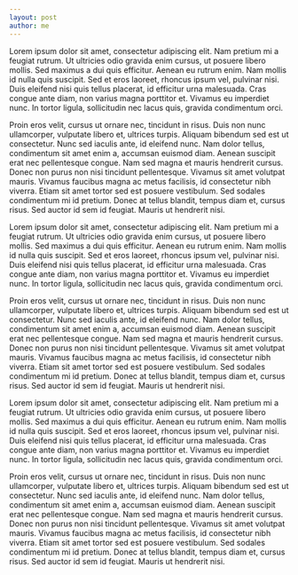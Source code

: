```yaml
---
layout: post
author: me
---
```

Lorem ipsum dolor sit amet, consectetur adipiscing elit. Nam pretium mi a feugiat rutrum. Ut ultricies odio gravida enim cursus, ut posuere libero mollis. Sed maximus a dui quis efficitur. Aenean eu rutrum enim. Nam mollis id nulla quis suscipit. Sed et eros laoreet, rhoncus ipsum vel, pulvinar nisi. Duis eleifend nisi quis tellus placerat, id efficitur urna malesuada. Cras congue ante diam, non varius magna porttitor et. Vivamus eu imperdiet nunc. In tortor ligula, sollicitudin nec lacus quis, gravida condimentum orci.

Proin eros velit, cursus ut ornare nec, tincidunt in risus. Duis non nunc ullamcorper, vulputate libero et, ultrices turpis. Aliquam bibendum sed est ut consectetur. Nunc sed iaculis ante, id eleifend nunc. Nam dolor tellus, condimentum sit amet enim a, accumsan euismod diam. Aenean suscipit erat nec pellentesque congue. Nam sed magna et mauris hendrerit cursus. Donec non purus non nisi tincidunt pellentesque. Vivamus sit amet volutpat mauris. Vivamus faucibus magna ac metus facilisis, id consectetur nibh viverra. Etiam sit amet tortor sed est posuere vestibulum. Sed sodales condimentum mi id pretium. Donec at tellus blandit, tempus diam et, cursus risus. Sed auctor id sem id feugiat. Mauris ut hendrerit nisi.

Lorem ipsum dolor sit amet, consectetur adipiscing elit. Nam pretium mi a feugiat rutrum. Ut ultricies odio gravida enim cursus, ut posuere libero mollis. Sed maximus a dui quis efficitur. Aenean eu rutrum enim. Nam mollis id nulla quis suscipit. Sed et eros laoreet, rhoncus ipsum vel, pulvinar nisi. Duis eleifend nisi quis tellus placerat, id efficitur urna malesuada. Cras congue ante diam, non varius magna porttitor et. Vivamus eu imperdiet nunc. In tortor ligula, sollicitudin nec lacus quis, gravida condimentum orci.

Proin eros velit, cursus ut ornare nec, tincidunt in risus. Duis non nunc ullamcorper, vulputate libero et, ultrices turpis. Aliquam bibendum sed est ut consectetur. Nunc sed iaculis ante, id eleifend nunc. Nam dolor tellus, condimentum sit amet enim a, accumsan euismod diam. Aenean suscipit erat nec pellentesque congue. Nam sed magna et mauris hendrerit cursus. Donec non purus non nisi tincidunt pellentesque. Vivamus sit amet volutpat mauris. Vivamus faucibus magna ac metus facilisis, id consectetur nibh viverra. Etiam sit amet tortor sed est posuere vestibulum. Sed sodales condimentum mi id pretium. Donec at tellus blandit, tempus diam et, cursus risus. Sed auctor id sem id feugiat. Mauris ut hendrerit nisi.

Lorem ipsum dolor sit amet, consectetur adipiscing elit. Nam pretium mi a feugiat rutrum. Ut ultricies odio gravida enim cursus, ut posuere libero mollis. Sed maximus a dui quis efficitur. Aenean eu rutrum enim. Nam mollis id nulla quis suscipit. Sed et eros laoreet, rhoncus ipsum vel, pulvinar nisi. Duis eleifend nisi quis tellus placerat, id efficitur urna malesuada. Cras congue ante diam, non varius magna porttitor et. Vivamus eu imperdiet nunc. In tortor ligula, sollicitudin nec lacus quis, gravida condimentum orci.

Proin eros velit, cursus ut ornare nec, tincidunt in risus. Duis non nunc ullamcorper, vulputate libero et, ultrices turpis. Aliquam bibendum sed est ut consectetur. Nunc sed iaculis ante, id eleifend nunc. Nam dolor tellus, condimentum sit amet enim a, accumsan euismod diam. Aenean suscipit erat nec pellentesque congue. Nam sed magna et mauris hendrerit cursus. Donec non purus non nisi tincidunt pellentesque. Vivamus sit amet volutpat mauris. Vivamus faucibus magna ac metus facilisis, id consectetur nibh viverra. Etiam sit amet tortor sed est posuere vestibulum. Sed sodales condimentum mi id pretium. Donec at tellus blandit, tempus diam et, cursus risus. Sed auctor id sem id feugiat. Mauris ut hendrerit nisi.